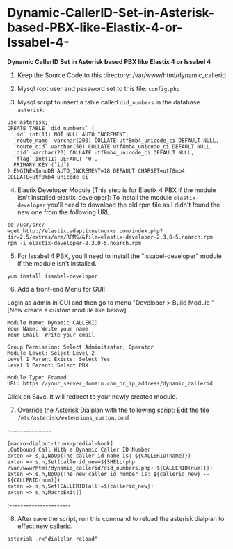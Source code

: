 # Dynamic-CallerID-Set-in-Asterisk-based-PBX-like-Elastix-4-or-Issabel-4-
**Dynamic CallerID Set in Asterisk based PBX like Elastix 4 or Issabel 4**

1. Keep the Source Code to this directory: /var/www/html/dynamic_callerid

2. Mysql root user and password set to this file: `config.php`

3. Mysql script to insert a table called `did_numbers` in the database `asterisk`:
```
use asterisk;
CREATE TABLE `did_numbers` (
  `id` int(11) NOT NULL AUTO_INCREMENT,
  `route_name` varchar(200) COLLATE utf8mb4_unicode_ci DEFAULT NULL,
  `route_cid` varchar(50) COLLATE utf8mb4_unicode_ci DEFAULT NULL,
  `did` varchar(20) COLLATE utf8mb4_unicode_ci DEFAULT NULL,
  `flag` int(11) DEFAULT '0',
  PRIMARY KEY (`id`)
) ENGINE=InnoDB AUTO_INCREMENT=18 DEFAULT CHARSET=utf8mb4 COLLATE=utf8mb4_unicode_ci
```

4.  Elastix Developer Module [This step is for Elastix 4 PBX if the module isn't installed elastix-developer]:
To install the module `elastix-developer` you'll need to download the old rpm file as I didn't found the new one from the following URL. 
```
cd /usr/src/ 
wget http://elastix.adaptixnetworks.com/index.php?dir=2.5/extras/arm/RPMS/&file=elastix-developer-2.3.0-5.noarch.rpm 
rpm -i elastix-developer-2.3.0-5.noarch.rpm
```
5. For Issabel 4 PBX, you'll need to install the "issabel-developer" module if the module isn't installed.
```
yum install issabel-developer
```
6. Add a front-end Menu for GUI:

Login as admin in GUI and then go to menu "Developer > Build Module " [Now create a custom module like below]
```
Module Name: Dynamic CALLERID
Your Name: Write your name
Your Email: Write your email

Group Permission: Select Adminitrator, Operator
Module Level: Select Level 2 
Level 1 Parent Exists: Select Yes 
Level 1 Parent: Select PBX 

Module Type: Framed
URL: https://your_server_domain.com_or_ip_address/dynamic_callerid 
```
Click on Save. It will redirect to your newly created module.


7. Override the Asterisk Dialplan with the following script: Edit the file `/etc/asterisk/extensions_custom.conf`

;---------------
```
[macro-dialout-trunk-predial-hook] 
;Outbound Call With a Dynamic Caller ID Number 
exten => s,1,NoOp(The caller id name is: ${CALLERID(name)}) 
exten => s,n,Set(callerid_new=${SHELL(php /var/www/html/dynamic_callerid/did_numbers.php) ${CALLERID(num)}}) 
exten => s,n,NoOp(The new caller id number is: ${callerid_new} -- ${CALLERID(num)}) 
exten => s,n,Set(CALLERID(all)=${callerid_new}) 
exten => s,n,MacroExit()
```

;----------------------

8. After save the script, run this command to reload the asterisk dialplan to effect new callerid.
```
asterisk -rx"dialplan reload"
```

